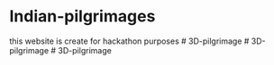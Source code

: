 # Indian-pilgrimages
this website is create for hackathon purposes
#   3 D - p i l g r i m a g e  
 #   3 D - p i l g r i m a g e  
 #   3 D - p i l g r i m a g e  
 